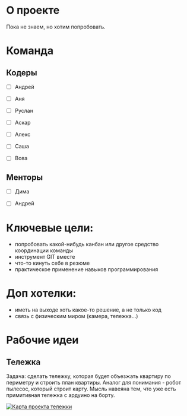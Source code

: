 # О  проекте
Пока не знаем, но хотим попробовать. 


# Команда
## Кодеры

- [ ] Андрей
- [ ] Аня
- [ ] Руслан
- [ ] Аскар
- [ ] Алекс
- [ ] Саша
- [ ] Вова


## Менторы

- [ ] Дима
- [ ] Андрей


# Ключевые цели:
- попробовать какой-нибудь канбан или другое средство координации команды 
- инструмент GIT вместе 
- что-то кинуть себе в резюме 
- практическое применение навыков программирования


# Доп хотелки:
- иметь на выходе хоть какое-то решение, а не только код
- связь с физическим миром (камера, тележка...)


# Рабочие идеи
## Тележка
Задача: сделать тележку, которая будет объезжать квартиру по периметру и строить план квартиры.
Аналог для понимания - робот пылесос, который строит карту.
Мысль навеяна тем, что уже есть примитивная тележка с ардуино на борту. 

[![Карта проекта тележки](https://img.youtube.com/vi/JyJT2D_18iI/0.jpg)](https://www.youtube.com/watch?v=JyJT2D_18iI)

